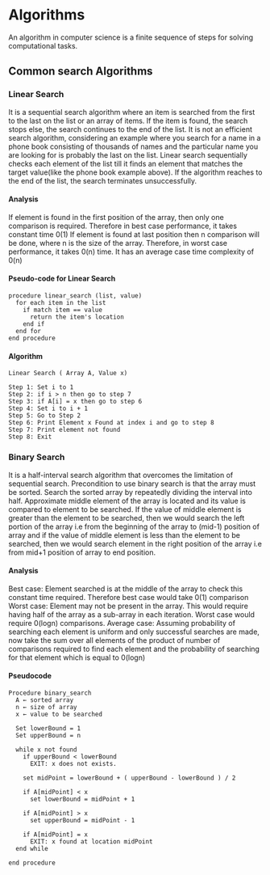 # Algorithms
An algorithm in computer science is a finite sequence of steps for solving computational tasks.

## Common search Algorithms
### Linear Search
It is a sequential search algorithm where an item is searched from the first to the last on the list or an array of items. If the item is found, the search stops else, the search continues to the end of the list. It is not an efficient search algorithm, considering an example where you search for a name in a phone book consisting of thousands of names and the particular name you are looking for is probably the last on the list.
Linear search sequentially checks each element of the list till it finds an element that matches the target value(like the phone book example above). If the algorithm reaches to the end of the list, the search terminates unsuccessfully.

#### Analysis
If element is found in the first position of the array, then only one comparison is required. Therefore in best case performance, it takes constant time 0(1)
If element is found at last position then n comparison will be done, where n is the size of the array. Therefore, in worst case performance, it takes 0(n) time.
It has an average case time complexity of 0(n)

#### Pseudo-code for Linear Search
``` 
procedure linear_search (list, value)
  for each item in the list
    if match item == value
      return the item's location
    end if
  end for
end procedure
```

#### Algorithm
```
Linear Search ( Array A, Value x)

Step 1: Set i to 1
Step 2: if i > n then go to step 7
Step 3: if A[i] = x then go to step 6
Step 4: Set i to i + 1
Step 5: Go to Step 2
Step 6: Print Element x Found at index i and go to step 8
Step 7: Print element not found
Step 8: Exit
```

### Binary Search
It is a half-interval search algorithm that overcomes the limitation of sequential search. Precondition to use binary search is that the array must be sorted. Search the sorted array by repeatedly dividing the interval into half. Approximate middle element of the array is located and its value is compared to element to be searched. If the value of middle element is greater than the element to be searched, then we would search the left portion of the array i.e from the beginning of the array to (mid-1) position of array and if the value of middle element is less than the element to be searched, then we would search element in the right position of the array i.e from mid+1 position of array to end position.

#### Analysis
Best case: Element searched is at the middle of the array to check this constant time required. Therefore best case would take 0(1) comparison
Worst case: Element may not be present in the array. This would require having half of the array as a sub-array in each iteration. Worst case would require 0(logn) comparisons.
Average case: Assuming probability of searching each element is uniform and only successful searches are made, now take the sum over all elements of the product of number of comparisons required to find each element and the probability of searching for that element which is equal to 0(logn)

#### Pseudocode
```
Procedure binary_search
  A ← sorted array
  n ← size of array
  x ← value to be searched

  Set lowerBound = 1
  Set upperBound = n 

  while x not found
    if upperBound < lowerBound 
      EXIT: x does not exists.
  
    set midPoint = lowerBound + ( upperBound - lowerBound ) / 2
    
    if A[midPoint] < x
      set lowerBound = midPoint + 1
        
    if A[midPoint] > x
      set upperBound = midPoint - 1 

    if A[midPoint] = x 
      EXIT: x found at location midPoint
  end while
   
end procedure
```
